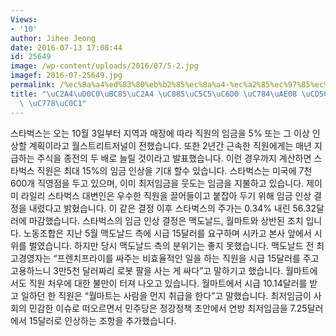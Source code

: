 ```yaml
---
Views:
- '10'
author: Jihee Jeong
date: 2016-07-13 17:08:44
id: 25649
image: /wp-content/uploads/2016/07/5-2.jpg
imagef: 2016-07-25649.jpg
permalink: /%ec%8a%a4%ed%83%80%eb%b2%85%ec%8a%a4-%ec%a2%85%ec%97%85%ec%9b%90-%ec%9e%84%ea%b8%88-%ec%b5%9c%eb%8c%80-15-%ec%9d%b8%ec%83%81/
title: "\uC2A4\uD0C0\uBC85\uC2A4 \uC885\uC5C5\uC6D0 \uC784\uAE08 \uCD5C\uB300 15%\
  \ \uC778\uC0C1"
---
```


스타벅스는 오는 10월 3일부터 지역과 매장에 따라 직원의 임금을 5% 또는 그 이상 인상할 계획이라고 월스트리트저널이 전했습니다. 또한 2년간 근속한 직원에게는 매년 지급하는 주식을 종전의 두 배로 늘릴 것이라고 발표했습니다. 이런 경우까지 계산하면 스타벅스 직원은 최대 15%의 임금 인상을 기대 할수 있습니다. 스타벅스는 미국에 7천600개 직영점을 두고 있으며, 이미 최저임금을 웃도는 임금을 지불하고 있습니다. 제이미 라일리 스타벅스 대변인은 우수한 직원을 끌어들이고 붙잡아 두기 위해 임금 인상 결정을 내렸다고 밝혔습니다. 이 같은 결정 이후 스타벅스의 주가는 0.34% 내린 56.32달러에 마감했습니다. 스타벅스의 임금 인상 결정은 맥도날드, 월마트와 상반된 조치 입니다. 노동조합은 지난 5월 맥도날드 측에 시급 15달러를 요구하며 시카고 본사 앞에서 시위를 벌였습니다. 하지만 당시 맥도날드 측의 분위기는 좋지 못했습니다. 맥도날드 전 최고경영자는 &#8220;프렌치프라이를 싸주는 비효율적인 일을 하는 직원을 시급 15달러를 주고 고용하느니 3만5천 달러짜리 로봇 팔을 사는 게 싸다&#8221;고 말하기고 했습니다. 월마트에서도 직원 처우에 대한 불만이 터져 나오고 있습니다. 월마트에서 시급 10.14달러를 받고 일하던 한 직원은 &#8220;월마트는 사람을 먼지 취급을 한다&#8221;고 말했습니다. 최저임금이 사회의 민감한 이슈로 떠오르면서 민주당은 정강정책 초안에서 연방 최저임금을 7.25달러에서 15달러로 인상하는 조항을 추가했습니다.